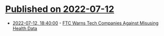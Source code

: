 # [Published on 2022-07-12](index.md)

* [2022-07-12, 18:40:00](https://yro.slashdot.org/story/22/07/12/185235/ftc-warns-tech-companies-against-misusing-health-data?utm_source=rss1.0mainlinkanon&utm_medium=feed) - [FTC Warns Tech Companies Against Misusing Health Data](https://yro.slashdot.org/story/22/07/12/185235/ftc-warns-tech-companies-against-misusing-health-data?utm_source=rss1.0mainlinkanon&utm_medium=feed)
